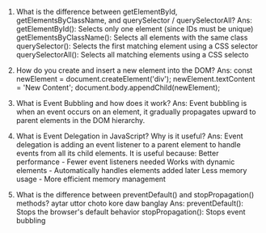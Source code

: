 1. What is the difference between getElementById, getElementsByClassName, and querySelector / querySelectorAll?
Ans:
 getElementById(): Selects only one element (since IDs must be unique)
getElementsByClassName(): Selects all elements with the same class
querySelector(): Selects the first matching element using a CSS selector
querySelectorAll(): Selects all matching elements using a CSS selecto

3. How do you create and insert a new element into the DOM?
Ans:
const newElement = document.createElement('div');
newElement.textContent = 'New Content';
document.body.appendChild(newElement);

5. What is Event Bubbling and how does it work?
Ans:
Event bubbling is when an event occurs on an element, it gradually propagates upward to parent elements in the DOM hierarchy.

7. What is Event Delegation in JavaScript? Why is it useful?
Ans:
 Event delegation is adding an event listener to a parent element to handle events from all its child elements. It is useful because:
Better performance - Fewer event listeners needed
Works with dynamic elements - Automatically handles elements added later
Less memory usage - More efficient memory management

9. What is the difference between preventDefault() and stopPropagation() methods? aytar uttor choto kore daw banglay
Ans:
preventDefault(): Stops the browser's default behavior
stopPropagation(): Stops event bubbling
